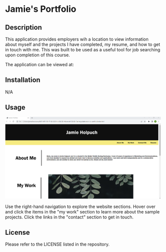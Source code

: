 # Jamie's Portfolio

## Description



This application provides employers wih a location to view information about myself and the projects I have completed, my resume, and how to get in touch with me. This was built to be used as a useful tool for job searching upon completion of this course. 

The application can be viewed at: 

## Installation

N/A

## Usage

![Application Screenshot](./assets/Screenshot%202023-03-15%20213903.png)

Use the right-hand navigation to explore the website sections. Hover over and click the items in the "my work" section to learn more about the sample projects. Click the links in the "contact" section to get in touch. 

## License

Please refer to the LICENSE listed in the repository. 
